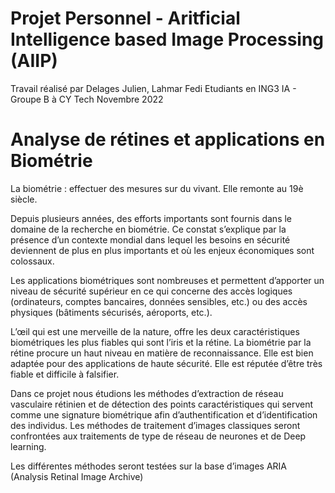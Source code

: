
# Projet Personnel - Aritficial Intelligence based Image Processing (AIIP)
Travail réalisé par Delages Julien, Lahmar Fedi
Etudiants en ING3 IA - Groupe B à CY Tech
Novembre 2022
# Analyse de rétines et applications en Biométrie

La biométrie : effectuer des mesures sur du vivant. Elle remonte au 19è siècle.

Depuis plusieurs années, des efforts importants sont fournis dans le domaine de la 
recherche en biométrie. Ce constat s’explique par la présence d’un contexte mondial 
dans lequel les besoins en sécurité deviennent de plus en plus importants et où les enjeux 
économiques sont colossaux. 

Les applications biométriques sont nombreuses et permettent d’apporter un niveau de 
sécurité supérieur en ce qui concerne des accès logiques (ordinateurs, comptes 
bancaires, données sensibles, etc.) ou des accès physiques (bâtiments sécurisés, 
aéroports, etc.).

L’œil qui est une merveille de la nature, offre les deux caractéristiques biométriques les 
plus fiables qui sont l’iris et la rétine. La biométrie par la rétine procure un haut niveau 
en matière de reconnaissance. Elle est bien adaptée pour des applications de haute 
sécurité. Elle est réputée d’être très fiable et difficile à falsifier.

Dans ce projet nous étudions les méthodes d’extraction de réseau vasculaire rétinien et 
de détection des points caractéristiques qui servent comme une signature biométrique 
afin d’authentification et d’identification des individus. Les méthodes de traitement 
d’images classiques seront confrontées aux traitements de type de réseau de neurones et 
de Deep learning.

Les différentes méthodes seront testées sur la base d’images ARIA (Analysis Retinal 
Image Archive)
